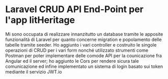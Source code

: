 # Laravel CRUD API End-Point per l'app litHeritage

Mi sono occupata di realizzare innanzitutto un database tramite le apposite funzionalità di Laravel
per quanto concerne migration e popolamento delle tabelle tramite seeder.
Ho aggiunto i vari controller e costruito le singole operazioni di CRUD per i vari form 
nonché utilizzato strumenti come Postman per poter implementare delle comode API per la counicazione 
fra Angular ed il server; ho aggiunto le Cors per rendere sicura tale comunicazione
ed infine implementato un sistema di login basato sui token mediante il servizio JWT.io 
